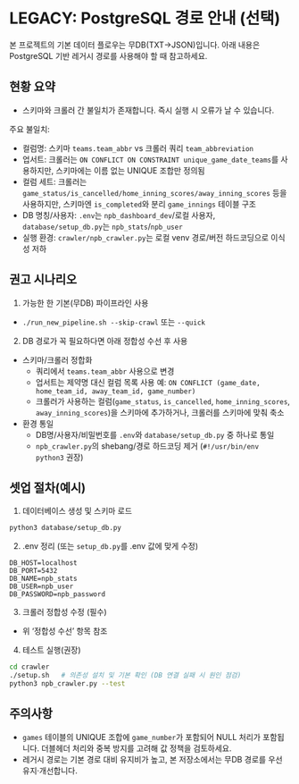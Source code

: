 # LEGACY: PostgreSQL 경로 안내 (선택)

본 프로젝트의 기본 데이터 플로우는 무DB(TXT→JSON)입니다. 아래 내용은 PostgreSQL 기반 레거시 경로를 사용해야 할 때 참고하세요.

## 현황 요약

- 스키마와 크롤러 간 불일치가 존재합니다. 즉시 실행 시 오류가 날 수 있습니다.

주요 불일치:
- 컬럼명: 스키마 `teams.team_abbr` vs 크롤러 쿼리 `team_abbreviation`
- 업서트: 크롤러는 `ON CONFLICT ON CONSTRAINT unique_game_date_teams`를 사용하지만, 스키마에는 이름 없는 UNIQUE 조합만 정의됨
- 컬럼 세트: 크롤러는 `game_status/is_cancelled/home_inning_scores/away_inning_scores` 등을 사용하지만, 스키마엔 `is_completed`와 분리 `game_innings` 테이블 구조
- DB 명칭/사용자: `.env`는 `npb_dashboard_dev`/로컬 사용자, `database/setup_db.py`는 `npb_stats`/`npb_user`
- 실행 환경: `crawler/npb_crawler.py`는 로컬 venv 경로/버전 하드코딩으로 이식성 저하

## 권고 시나리오

1) 가능한 한 기본(무DB) 파이프라인 사용
- `./run_new_pipeline.sh --skip-crawl` 또는 `--quick`

2) DB 경로가 꼭 필요하다면 아래 정합성 수선 후 사용
- 스키마/크롤러 정합화
  - 쿼리에서 `teams.team_abbr` 사용으로 변경
  - 업서트는 제약명 대신 컬럼 목록 사용 예: `ON CONFLICT (game_date, home_team_id, away_team_id, game_number)`
  - 크롤러가 사용하는 컬럼(`game_status`, `is_cancelled`, `home_inning_scores`, `away_inning_scores`)을 스키마에 추가하거나, 크롤러를 스키마에 맞춰 축소
- 환경 통일
  - DB명/사용자/비밀번호를 `.env`와 `database/setup_db.py` 중 하나로 통일
  - `npb_crawler.py`의 shebang/경로 하드코딩 제거 (`#!/usr/bin/env python3` 권장)

## 셋업 절차(예시)

1) 데이터베이스 생성 및 스키마 로드
```bash
python3 database/setup_db.py
```

2) .env 정리 (또는 `setup_db.py`를 .env 값에 맞게 수정)
```
DB_HOST=localhost
DB_PORT=5432
DB_NAME=npb_stats
DB_USER=npb_user
DB_PASSWORD=npb_password
```

3) 크롤러 정합성 수정 (필수)
- 위 ‘정합성 수선’ 항목 참조

4) 테스트 실행(권장)
```bash
cd crawler
./setup.sh   # 의존성 설치 및 기본 확인 (DB 연결 실패 시 원인 점검)
python3 npb_crawler.py --test
```

## 주의사항

- `games` 테이블의 UNIQUE 조합에 `game_number`가 포함되어 NULL 처리가 포함됩니다. 더블헤더 처리와 중복 방지를 고려해 값 정책을 검토하세요.
- 레거시 경로는 기본 경로 대비 유지비가 높고, 본 저장소에서는 무DB 경로를 우선 유지·개선합니다.


